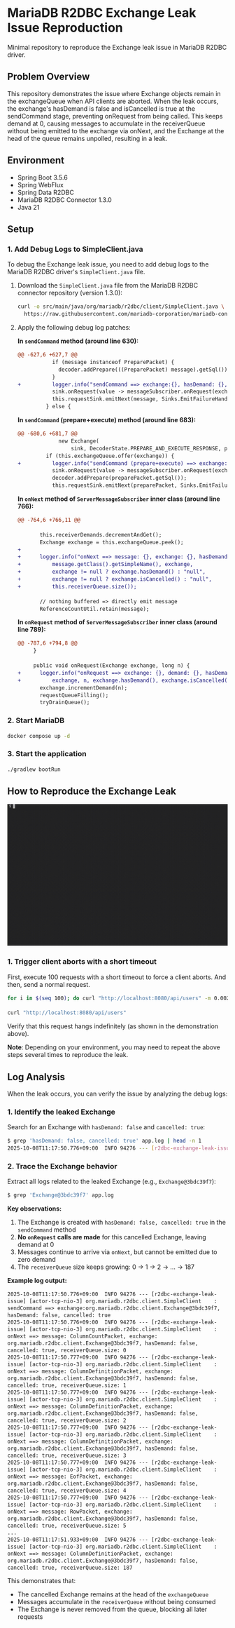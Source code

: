 # MariaDB R2DBC Exchange Leak Issue Reproduction

Minimal repository to reproduce the Exchange leak issue in MariaDB R2DBC driver.

## Problem Overview

This repository demonstrates the issue where Exchange objects remain in the exchangeQueue when API clients are aborted.
When the leak occurs, the exchange's hasDemand is false and isCancelled is true at the sendCommand stage, preventing onRequest from being called. This keeps demand at 0, causing messages to accumulate in the receiverQueue without being emitted to the exchange via onNext, and the Exchange at the head of the queue remains unpolled, resulting in a leak.

## Environment

- Spring Boot 3.5.6
- Spring WebFlux
- Spring Data R2DBC
- MariaDB R2DBC Connector 1.3.0
- Java 21

## Setup

### 1. Add Debug Logs to SimpleClient.java

To debug the Exchange leak issue, you need to add debug logs to the MariaDB R2DBC driver's `SimpleClient.java` file.

1. Download the `SimpleClient.java` file from the MariaDB R2DBC connector repository (version 1.3.0):
   ```bash
   curl -o src/main/java/org/mariadb/r2dbc/client/SimpleClient.java \
     https://raw.githubusercontent.com/mariadb-corporation/mariadb-connector-r2dbc/1.3.0/src/main/java/org/mariadb/r2dbc/client/SimpleClient.java
   ```

2. Apply the following debug log patches:

   **In `sendCommand` method (around line 630):**
   ```diff
   @@ -627,6 +627,7 @@
              if (message instanceof PreparePacket) {
                decoder.addPrepare(((PreparePacket) message).getSql());
              }
   +          logger.info("sendCommand ==> exchange:{}, hasDemand: {}, cancelled: {}", exchange, exchange.hasDemand(), exchange.isCancelled());
              sink.onRequest(value -> messageSubscriber.onRequest(exchange, value));
              this.requestSink.emitNext(message, Sinks.EmitFailureHandler.FAIL_FAST);
            } else {
   ```

   **In `sendCommand` (prepare+execute) method (around line 683):**
   ```diff
   @@ -680,6 +681,7 @@
                new Exchange(
                    sink, DecoderState.PREPARE_AND_EXECUTE_RESPONSE, preparePacket.getSql());
            if (this.exchangeQueue.offer(exchange)) {
   +          logger.info("sendCommand (prepare+execute) ==> exchange:{}, hasDemand: {}, cancelled: {}", exchange, exchange.hasDemand(), exchange.isCancelled());
              sink.onRequest(value -> messageSubscriber.onRequest(exchange, value));
              decoder.addPrepare(preparePacket.getSql());
              this.requestSink.emitNext(preparePacket, Sinks.EmitFailureHandler.FAIL_FAST);
   ```

   **In `onNext` method of `ServerMessageSubscriber` inner class (around line 766):**
   ```diff
   @@ -764,6 +766,11 @@

          this.receiverDemands.decrementAndGet();
          Exchange exchange = this.exchangeQueue.peek();
   +
   +      logger.info("onNext ==> message: {}, exchange: {}, hasDemand: {}, cancelled: {}, receiverQueue.size: {}",
   +          message.getClass().getSimpleName(), exchange,
   +          exchange != null ? exchange.hasDemand() : "null",
   +          exchange != null ? exchange.isCancelled() : "null",
   +          this.receiverQueue.size());

          // nothing buffered => directly emit message
          ReferenceCountUtil.retain(message);
   ```

   **In `onRequest` method of `ServerMessageSubscriber` inner class (around line 789):**
   ```diff
   @@ -787,6 +794,8 @@
        }

        public void onRequest(Exchange exchange, long n) {
   +      logger.info("onRequest ==> exchange: {}, demand: {}, hasDemand: {}, cancelled: {}",
   +          exchange, n, exchange.hasDemand(), exchange.isCancelled());
          exchange.incrementDemand(n);
          requestQueueFilling();
          tryDrainQueue();
   ```

### 2. Start MariaDB

```bash
docker compose up -d
```

### 3. Start the application

```bash
./gradlew bootRun
```

## How to Reproduce the Exchange Leak

![Exchange leak demonstration](demo.gif)

### 1. Trigger client aborts with a short timeout

First, execute 100 requests with a short timeout to force a client aborts. And then, send a normal request.

```bash
for i in $(seq 100); do curl "http://localhost:8080/api/users" -m 0.002; done

curl "http://localhost:8080/api/users"
```

Verify that this request hangs indefinitely (as shown in the demonstration above).

**Note**: Depending on your environment, you may need to repeat the above steps several times to reproduce the leak.

## Log Analysis

When the leak occurs, you can verify the issue by analyzing the debug logs:

### 1. Identify the leaked Exchange

Search for an Exchange with `hasDemand: false` and `cancelled: true`:

```bash
$ grep 'hasDemand: false, cancelled: true' app.log | head -n 1
2025-10-08T11:17:50.776+09:00  INFO 94276 --- [r2dbc-exchange-leak-issue] [actor-tcp-nio-3] org.mariadb.r2dbc.client.SimpleClient    : sendCommand ==> exchange:org.mariadb.r2dbc.client.Exchange@3bdc39f7, hasDemand: false, cancelled: true
```

### 2. Trace the Exchange behavior

Extract all logs related to the leaked Exchange (e.g., `Exchange@3bdc39f7`):

```bash
$ grep 'Exchange@3bdc39f7' app.log
```

**Key observations:**

1. The Exchange is created with `hasDemand: false, cancelled: true` in the `sendCommand` method
2. **No `onRequest` calls are made** for this cancelled Exchange, leaving demand at 0
3. Messages continue to arrive via `onNext`, but cannot be emitted due to zero demand
4. The `receiverQueue` size keeps growing: 0 → 1 → 2 → ... → 187

**Example log output:**

```
2025-10-08T11:17:50.776+09:00  INFO 94276 --- [r2dbc-exchange-leak-issue] [actor-tcp-nio-3] org.mariadb.r2dbc.client.SimpleClient    : sendCommand ==> exchange:org.mariadb.r2dbc.client.Exchange@3bdc39f7, hasDemand: false, cancelled: true
2025-10-08T11:17:50.776+09:00  INFO 94276 --- [r2dbc-exchange-leak-issue] [actor-tcp-nio-3] org.mariadb.r2dbc.client.SimpleClient    : onNext ==> message: ColumnCountPacket, exchange: org.mariadb.r2dbc.client.Exchange@3bdc39f7, hasDemand: false, cancelled: true, receiverQueue.size: 0
2025-10-08T11:17:50.777+09:00  INFO 94276 --- [r2dbc-exchange-leak-issue] [actor-tcp-nio-3] org.mariadb.r2dbc.client.SimpleClient    : onNext ==> message: ColumnDefinitionPacket, exchange: org.mariadb.r2dbc.client.Exchange@3bdc39f7, hasDemand: false, cancelled: true, receiverQueue.size: 1
2025-10-08T11:17:50.777+09:00  INFO 94276 --- [r2dbc-exchange-leak-issue] [actor-tcp-nio-3] org.mariadb.r2dbc.client.SimpleClient    : onNext ==> message: ColumnDefinitionPacket, exchange: org.mariadb.r2dbc.client.Exchange@3bdc39f7, hasDemand: false, cancelled: true, receiverQueue.size: 2
2025-10-08T11:17:50.777+09:00  INFO 94276 --- [r2dbc-exchange-leak-issue] [actor-tcp-nio-3] org.mariadb.r2dbc.client.SimpleClient    : onNext ==> message: ColumnDefinitionPacket, exchange: org.mariadb.r2dbc.client.Exchange@3bdc39f7, hasDemand: false, cancelled: true, receiverQueue.size: 3
2025-10-08T11:17:50.777+09:00  INFO 94276 --- [r2dbc-exchange-leak-issue] [actor-tcp-nio-3] org.mariadb.r2dbc.client.SimpleClient    : onNext ==> message: EofPacket, exchange: org.mariadb.r2dbc.client.Exchange@3bdc39f7, hasDemand: false, cancelled: true, receiverQueue.size: 4
2025-10-08T11:17:50.777+09:00  INFO 94276 --- [r2dbc-exchange-leak-issue] [actor-tcp-nio-3] org.mariadb.r2dbc.client.SimpleClient    : onNext ==> message: RowPacket, exchange: org.mariadb.r2dbc.client.Exchange@3bdc39f7, hasDemand: false, cancelled: true, receiverQueue.size: 5
...
2025-10-08T11:17:51.933+09:00  INFO 94276 --- [r2dbc-exchange-leak-issue] [actor-tcp-nio-3] org.mariadb.r2dbc.client.SimpleClient    : onNext ==> message: ColumnDefinitionPacket, exchange: org.mariadb.r2dbc.client.Exchange@3bdc39f7, hasDemand: false, cancelled: true, receiverQueue.size: 187
```

This demonstrates that:
- The cancelled Exchange remains at the head of the `exchangeQueue`
- Messages accumulate in the `receiverQueue` without being consumed
- The Exchange is never removed from the queue, blocking all later requests

